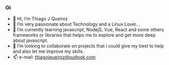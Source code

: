 ### Oi

- 👋 Hi, I’m Thiago J Queiroz
- 👀 I’m very passionate about Technology and a Linux Lover...
- 🌱 I’m currently learning javascript, NodejS, Vue, React and some others frameworks or libraries that helps me to explore and get more deep about javascript.
- 💞️ I’m looking to collaborate on projects that i could give my best to help and also let me improve my skills.
- 📫 e-mail: thiagojqueiroz@outlook.com
